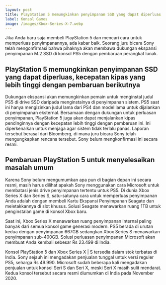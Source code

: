 ```yaml
---
layout: post
title: PlayStation 5 memungkinkan penyimpanan SSD yang dapat diperluas
label: Konsol Games
image: /images/Xbox-Series-X-7.webp
---
```

Jika Anda baru saja membeli PlayStation 5 dan mencari cara untuk memperluas penyimpanannya, ada kabar baik. Seorang juru bicara Sony telah mengonfirmasi bahwa pihaknya akan membawa dukungan ekspansi penyimpanan M.2 SSD di konsol PS5 dengan pembaruan perangkat lunak. 

<h2>PlayStation 5 memungkinkan penyimpanan SSD yang dapat diperluas, kecepatan kipas yang lebih tinggi dengan pembaruan berikutnya</h2>

Dukungan ekspansi akan memungkinkan pemain untuk menginstal judul PS5 di drive SSD daripada menginstalnya di penyimpanan sistem. PS5 saat ini hanya mengizinkan judul lama dari PS4 dan model lama untuk dijalankan di penyimpanan eksternal.
Bersamaan dengan dukungan untuk perluasan penyimpanan, PlayStation 5 juga akan dapat menjalankan kipas pendinginnya dengan kecepatan lebih tinggi dengan pembaruan ini. Ini diperkenalkan untuk menjaga agar sistem tidak terlalu panas. Laporan tersebut berasal dari Bloomberg, di mana juru bicara Sony telah mengungkapkan rencana tersebut. Sony belum mengkonfirmasi ini secara resmi.

<h2>Pembaruan PlayStation 5 untuk menyelesaikan masalah umum</h2>

Karena Sony belum mengumumkan apa pun di bagian depan ini secara resmi, masih harus dilihat apakah Sony menggunakan cara Microsoft untuk membatasi jenis drive penyimpanan tertentu untuk PS5. Di dunia Xbox Series X dan Series S, satu-satunya cara untuk memperluas penyimpanan Anda adalah dengan membeli Kartu Ekspansi Penyimpanan Seagate dan meletakkannya di slot khusus. Solusi Seagate menawarkan ruang 1TB untuk penginstalan game di konsol Xbox baru.

Saat ini, Xbox Series X menawarkan ruang penyimpanan internal paling banyak dari semua konsol game generasi modern. PS5 berada di urutan kedua dengan penyimpanan 667GB sedangkan Xbox Series S menawarkan penyimpanan sub-400GB. Solusi perluasan penyimpanan Microsoft akan membuat Anda kembali sebesar Rs 23.499 di India.

Konsol PlayStation 5 dan Xbox Series X | S tersedia dalam stok terbatas di India. Sony sejauh ini mengadakan penjualan tunggal untuk versi reguler PS5, seharga Rs 49.990. Microsoft sudah beberapa kali mengadakan penjualan untuk konsol Seri S dan Seri X, meski Seri X masih sulit mendarat. Kedua konsol tersebut secara resmi diumumkan di India pada November 2020.
